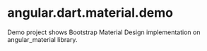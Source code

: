 # angular.dart.material.demo
Demo project shows Bootstrap Material Design implementation on angular_material library.
